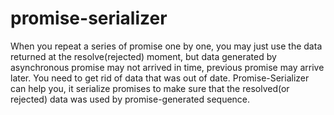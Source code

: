 # promise-serializer
When you repeat a series of promise one by one, you may just use the data returned at the resolve(rejected) moment, but data generated by asynchronous promise may not arrived in time, previous promise may arrive later. You need to get rid of data that was out of date. Promise-Serializer can help you, it serialize promises to make sure that the resolved(or rejected) data was used by promise-generated sequence.
